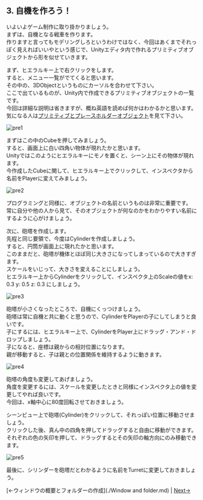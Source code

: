 ## 3. 自機を作ろう！

いよいよゲーム制作に取り掛かりましょう。  
まずは、自機となる戦車を作ります。  
作りますと言ってもモデリングしろというわけではなく、今回はあくまでそれっぽく見えればいいやという感じで、Unityエディタ内で作れるプリミティブオブジェクトから形を似せていきます。

まず、ヒエラルキー上で右クリックをします。  
すると、メニュー一覧がでてくると思います。  
その中の、3DObjectというものにカーソルを合わせて下さい。  
ここで出ているものが、Unity内で作成できるプリミティブオブジェクトの一覧です。  
今回は詳細な説明は省きますが、概ね英語を読めば何かはわかるかと思います。  
気になる人は[プリミティブとプレースホルダーオブジェクト](https://docs.unity3d.com/jp/current/Manual/PrimitiveObjects.html)を見て下さい。  

![pre1](../Images/Primitive1.png)

まずはこの中のCubeを押してみましょう。  
すると、画面上に白い四角い物体が現れたかと思います。  
Unityではこのようにヒエラルキーにモノを置くと、シーン上にその物体が現れます。  
今作成したCubeに関して、ヒエラルキー上でクリックして、インスペクタから名前をPlayerに変えてみましょう。  

![pre2](../Images/Primitive2.png)

プログラミングと同様に、オブジェクトの名前というものは非常に重要です。  
常に自分や他の人から見て、そのオブジェクトが何なのかをわかりやすい名前にするように心がけましょう。  

次に、砲塔を作成します。  
先程と同じ要領で、今度はCylinderを作成しましょう。  
すると、円筒が画面上に現れたかと思います。  
このままだと、砲塔が機体とほぼ同じ大きさになってしまっているので大きすぎます。  
スケールをいじって、大きさを変えることにしましょう。  
ヒエラルキー上からCylinderをクリックして、インスペクタ上のScaleの値をx: 0.3 y: 0.5 z: 0.3 にしましょう。  

![pre3](../Images/Primitive3.png)

砲塔が小さくなったところで、自機にくっつけましょう。  
砲塔は常に自機と共に動くと思うので、CylinderをPlayerの子にしてしまうと良いです。  
子にするには、ヒエラルキー上で、CylinderをPlayer上にドラッグ・アンド・ドロップしましょう。  
子になると、座標は親からの相対位置になります。  
親が移動すると、子は親との位置関係を維持するように動きます。  

![pre4](../Images/Primitive4.png)


砲塔の角度も変更してあげましょう。  
角度を変更するには、スケールを変更したときと同様にインスペクタ上の値を変更してやれば良いです。  
今回は、x軸中心に80度回転させておきましょう。

シーンビュー上で砲塔(Cylinder)をクリックして、それっぽい位置に移動させましょう。  
クリックした後、真ん中の四角を押してドラッグすると自由に移動ができます。  
それぞれの色の矢印を押して、ドラッグするとその矢印の軸方向にのみ移動できます。  

![pre5](../Images/Primitive5.png)

最後に、シリンダーを砲塔だとわかるように名前をTurretに変更しておきましょう。  

[←ウィンドウの概要とフォルダーの作成](./Window and folder.md) | [Next→](./MakePlayer.md)
